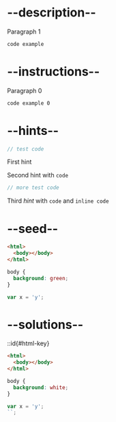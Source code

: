 # --description--

Paragraph 1

```html
code example
```

# --instructions--

Paragraph 0

```html
code example 0
```

# --hints--

```js
// test code
```

First hint

Second hint with <code>code</code>

```js
// more test code
```

Third _hint_ with <code>code</code> and `inline code`

# --seed--

```html
<html>
  <body></body>
</html>
```

```css
body {
  background: green;
}
```

```js
var x = 'y';
```

# --solutions--

::id{#html-key}

```html
<html>
  <body></body>
</html>
```

```css
body {
  background: white;
}
```

```js
var x = 'y';
``;
```
